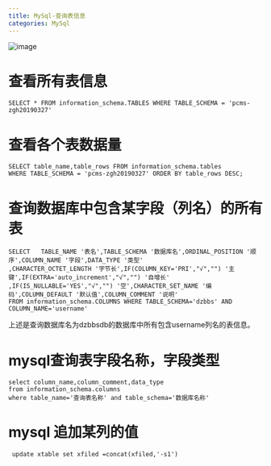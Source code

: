 ```yaml
---
title: MySql-查询表信息
categories: MySql
---
```


![image](https://upload-images.jianshu.io/upload_images/15325592-1be1b3a9889908d5?imageMogr2/auto-orient/strip%7CimageView2/2/w/1240)
<!-- more -->
 
# 查看所有表信息
```
SELECT * FROM information_schema.TABLES WHERE TABLE_SCHEMA = 'pcms-zgh20190327'
```
# 查看各个表数据量
```
SELECT table_name,table_rows FROM information_schema.tables
WHERE TABLE_SCHEMA = 'pcms-zgh20190327' ORDER BY table_rows DESC;
```
# 查询数据库中包含某字段（列名）的所有表
```
SELECT   TABLE_NAME '表名',TABLE_SCHEMA '数据库名',ORDINAL_POSITION '顺序',COLUMN_NAME '字段',DATA_TYPE '类型' 
,CHARACTER_OCTET_LENGTH '字节长',IF(COLUMN_KEY='PRI',"√","") '主键',IF(EXTRA='auto_increment',"√","") '自增长' 
,IF(IS_NULLABLE='YES',"√","") '空',CHARACTER_SET_NAME '编码',COLUMN_DEFAULT '默认值',COLUMN_COMMENT '说明' 
FROM information_schema.COLUMNS WHERE TABLE_SCHEMA='dzbbs' AND COLUMN_NAME='username'
```
上述是查询数据库名为dzbbsdb的数据库中所有包含username列名的表信息。
# mysql查询表字段名称，字段类型
```
select column_name,column_comment,data_type 
from information_schema.columns 
where table_name='查询表名称' and table_schema='数据库名称'
```
# mysql 追加某列的值
```
 update xtable set xfiled =concat(xfiled,'-s1')
```
